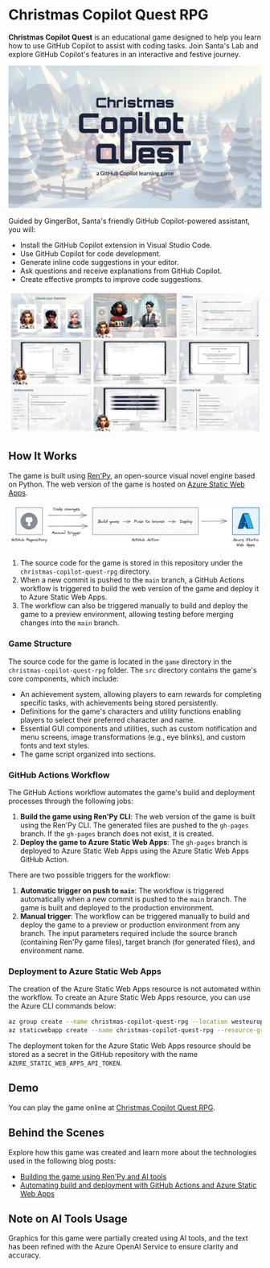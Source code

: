 # Christmas Copilot Quest RPG

**Christmas Copilot Quest** is an educational game designed to help you learn how to use GitHub Copilot to assist with coding tasks. Join Santa's Lab and explore GitHub Copilot's features in an interactive and festive journey.

![Christmas Copilot Quest RPG Cover](./christmas-copilot-quest-rpg/web-presplash.png)

Guided by GingerBot, Santa's friendly GitHub Copilot-powered assistant, you will:

- Install the GitHub Copilot extension in Visual Studio Code.
- Use GitHub Copilot for code development.
- Generate inline code suggestions in your editor.
- Ask questions and receive explanations from GitHub Copilot.
- Create effective prompts to improve code suggestions.

![Game screenshots](./docs/images/game_screenshots.png)

## How It Works

The game is built using [Ren'Py](https://www.renpy.org/), an open-source visual novel engine based on Python. The web version of the game is hosted on [Azure Static Web Apps](https://azure.microsoft.com/products/app-service/static?wt.mc_id=AI-MVP-5004971).

![Architecture diagram](./docs/images/diagram.png)

1. The source code for the game is stored in this repository under the `christmas-copilot-quest-rpg` directory.
2. When a new commit is pushed to the `main` branch, a GitHub Actions workflow is triggered to build the web version of the game and deploy it to Azure Static Web Apps.
3. The workflow can also be triggered manually to build and deploy the game to a preview environment, allowing testing before merging changes into the `main` branch.

### Game Structure

The source code for the game is located in the `game` directory in the `christmas-copilot-quest-rpg` folder. The `src` directory contains the game's core components, which include:

- An achievement system, allowing players to earn rewards for completing specific tasks, with achievements being stored persistently.
- Definitions for the game's characters and utility functions enabling players to select their preferred character and name.
- Essential GUI components and utilities, such as custom notification and menu screens, image transformations (e.g., eye blinks), and custom fonts and text styles.
- The game script organized into sections.

### GitHub Actions Workflow

The GitHub Actions workflow automates the game's build and deployment processes through the following jobs:

1. **Build the game using Ren'Py CLI**: The web version of the game is built using the Ren'Py CLI. The generated files are pushed to the `gh-pages` branch. If the `gh-pages` branch does not exist, it is created.
2. **Deploy the game to Azure Static Web Apps**: The `gh-pages` branch is deployed to Azure Static Web Apps using the Azure Static Web Apps GitHub Action.

There are two possible triggers for the workflow:

1. **Automatic trigger on push to `main`**: The workflow is triggered automatically when a new commit is pushed to the `main` branch. The game is built and deployed to the production environment.
2. **Manual trigger**: The workflow can be triggered manually to build and deploy the game to a preview or production environment from any branch. The input parameters required include the source branch (containing Ren'Py game files), target branch (for generated files), and environment name.

### Deployment to Azure Static Web Apps

The creation of the Azure Static Web Apps resource is not automated within the workflow. To create an Azure Static Web Apps resource, you can use the Azure CLI commands below:

```bash
az group create --name christmas-copilot-quest-rpg --location westeurope
az staticwebapp create --name christmas-copilot-quest-rpg --resource-group christmas-copilot-quest-rpg --location westeurope
```

The deployment token for the Azure Static Web Apps resource should be stored as a secret in the GitHub repository with the name `AZURE_STATIC_WEB_APPS_API_TOKEN`.

## Demo

You can play the game online at [Christmas Copilot Quest RPG](https://nice-moss-005f18b03.4.azurestaticapps.net/).

## Behind the Scenes

Explore how this game was created and learn more about the technologies used in the following blog posts:

* [Building the game using Ren'Py and AI tools](https://sfoteini.github.io/blog/building-an-educational-game-with-ai-tools-and-azure-static-web-apps-part-1/)
* [Automating build and deployment with GitHub Actions and Azure Static Web Apps](https://sfoteini.github.io/blog/building-an-educational-game-with-ai-tools-and-azure-static-web-apps-part-2/)

## Note on AI Tools Usage

Graphics for this game were partially created using AI tools, and the text has been refined with the Azure OpenAI Service to ensure clarity and accuracy.
